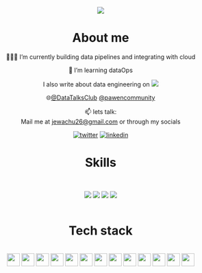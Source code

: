 
<p align="center">
<a href="https://github.com/James-Wachuka-James-Wachuka"><img src="https://readme-typing-svg.herokuapp.com?color=%2336BCF7&center=true&vCenter=true&lines=Hi+%2C+welcome+to+my+Github+page;I+am+James+Wachuka;I+am+a+Data+Engineer;Business+intelligence+enthusiast"></a>
</p>

<div align="center">
  
# About me
👨🏽‍💻  I’m currently building data pipelines and integrating with cloud
  
🌱 I’m learning dataOps

I also write about data engineering on [![](https://img.shields.io/badge/dev.to-0A0A0A?&logo=devdotto&logoColor=white)](https://dev.to/wachuka_james)

🌐[@DataTalksClub](https://twitter.com/DataTalksClub?t=OAFbF2AkdVQOR0mNz_aeXw&s=09) [@pawencommunity](https://twitter.com/pawencommunity?t=pNJ4uO48OsGWuJylWvGXJg&s=09)


📫 lets talk:  
Mail me at jewachu26@gmail.com or through my socials
  
[![twitter](https://img.shields.io/badge/twitter-12100E?logo=twitter&logoColor=blue)](https://twitter.com/@Wachuka_James) [![linkedin](https://img.shields.io/badge/linkedin-12100E?logo=linkedin&logoColor=blue)](https://www.linkedin.com/in/james-mwangi-42769a1a0/)

<h1 align="center">Skills</h1>
<Br>

![](https://img.shields.io/badge/Data%20Modelling-purple?style=for-the-badge) ![](https://img.shields.io/badge/ETL-data%20warehousing-blue?style=for-the-badge) ![](https://img.shields.io/badge/data%20viz-green?style=for-the-badge) ![](https://img.shields.io/badge/Machine%20Learning-black?style=for-the-badge)
<Br>
<Br>
<h1>Tech stack</h1>
<Br>
<img src="https://img.shields.io/badge/Python-FFD43B?style=for-the-badge&logo=python&logoColor=darkgreen" height="30"/> <img src="https://img.shields.io/badge/SQL-F7931E?style=for-the-badge&logo=sql&logoColor=white" height="30"/>  <img src="https://img.shields.io/badge/spark-FF6F00?style=for-the-badge&logo=apache-spark&logoColor=white" height="30"/> <img src="https://img.shields.io/badge/mongodb-F7931E?style=for-the-badge&logo=mongodb&logoColor=white" height="30"/>
<img src="https://img.shields.io/badge/tableau-D00000?style=for-the-badge&logo=tableau&logoColor=white" height="30"/> <img src="https://img.shields.io/badge/mysql-F37626.svg?&style=for-the-badge&logo=mysql&logoColor=white" height="30"/>
<img src="https://img.shields.io/badge/airflow-342B029.svg?&style=for-the-badge&logo=apacheairflow&logoColor=white" height="30"/> <img src="https://img.shields.io/badge/R-2C2D72?style=for-the-badge&logo=R&logoColor=white" height="30"/> 
<img src="https://img.shields.io/badge/docker-777BB4?style=for-the-badge&logo=docker&logoColor=white" height="30"/> <img src="https://img.shields.io/badge/kafka-239120?style=for-the-badge&logo=apache-kafka&logoColor=white" height="30"/>
 <img src="https://img.shields.io/badge/gcp-2C2D72?style=for-the-badge&logo=google-cloud&logoColor=white" height="30"/> <img src="https://img.shields.io/badge/powerbi-D00000?style=for-the-badge&logo=powerbi&logoColor=white" height="30"/>
<img src="https://img.shields.io/badge/Talend-F7931E?style=for-the-badge&logo=talend&logoColor=white" height="30"/> 

<Br>
<Br>

<!--
![Snake animation](https://github.com/James-Wachuka/James-Wachuka/blob/output/github-contribution-grid-snake.svg)
-->
<!--
<h2 align="center"><u>My Github Stats</u></h2>
<p align="center">
-->
<!--
<img align="center" src="https://github-readme-stats.vercel.app/api/top-langs/?username=James-Wachuka&exclude_repo=dta_warehouse_example,speeddating_R,shell_,R_examples,&layout=compact&theme=github_dark&langs_count=10">
-->
<!--
<img align="center" src="https://github-readme-stats.vercel.app/api?username=James-Wachuka&count_private=true&show_icons=trueline_height=21&theme=github_dark">	
-->
<!--
<img align="center" src="https://github-readme-streak-stats.herokuapp.com/?user=James-Wachuka&theme=holi-theme">
-->
</p>

